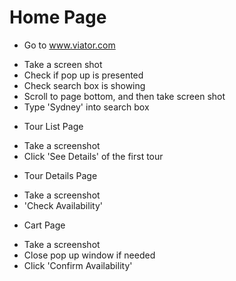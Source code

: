 
# Home Page

* Go to www.viator.com
- Take a screen shot
- Check if pop up is presented
- Check search box is showing
- Scroll to page bottom, and then take screen shot
- Type 'Sydney' into search box

* Tour List Page
- Take a screenshot
- Click 'See Details' of the first tour

* Tour Details Page
- Take a screenshot
- 'Check Availability'

* Cart Page
- Take a screenshot
- Close pop up window if needed
- Click 'Confirm Availability'
